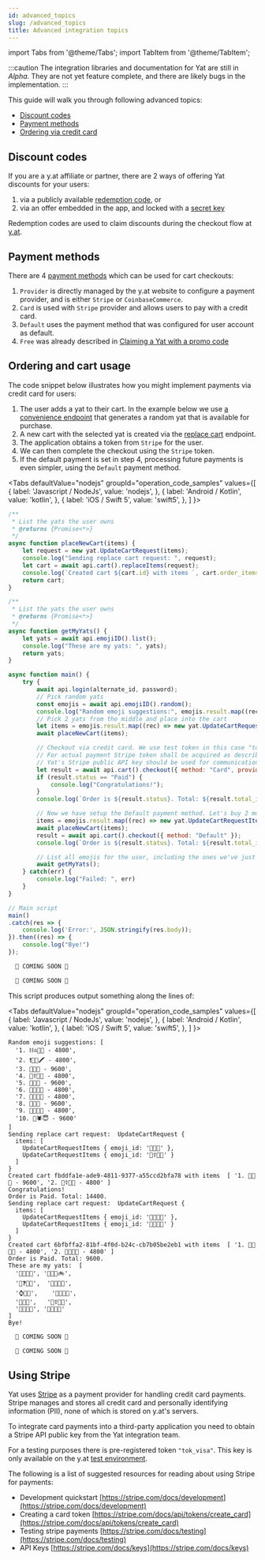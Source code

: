 ```yaml
---
id: advanced_topics
slug: /advanced_topics
title: Advanced integration topics
---
```


import Tabs from '@theme/Tabs';
import TabItem from '@theme/TabItem';

:::caution
The integration libraries and documentation for Yat are still in _Alpha_. They are not yet feature complete, and there are likely bugs in the implementation.
:::

This guide will walk you through following advanced topics:
* [Discount codes](#discount-codes)
* [Payment methods](#payment-methods)
* [Ordering via credit card](#ordering-via-credit-card)

## Discount codes

If you are a y.at affiliate or partner, there are 2 ways of offering Yat discounts for your users:
1. via a publicly available [redemption code](/docs/sdks/nodejs/sdk_nodejs_index#enum-activatorenum), or
2. via an offer embedded in the app, and locked with a [secret key](/docs/sdks/nodejs/sdk_nodejs_index#enum-activatorenum)

Redemption codes are used to claim discounts during the checkout flow at [y.at](https://y.at).

## Payment methods

There are 4 [payment methods](/docs/sdks/nodejs/sdk_nodejs_index#enum-methodenum) which can be used for cart checkouts:
1. `Provider` is directly managed by the y.at website to configure  a payment provider, and is either `Stripe` or
   `CoinbaseCommerce`.
2. `Card` is used with `Stripe` provider and allows users to pay with a credit card.
3. `Default` uses the payment method that was configured for user account as default.
4. `Free` was already described in [Claiming a Yat with a promo code](/docs/integration_general#claiming-a-yat-with-a-promo-code)

## Ordering and cart usage

The code snippet below illustrates how you might implement payments via credit card for users:
1. The user adds a yat to their cart. In the example below we use
   [a convenience endpoint](/docs/api-ref/#return-random-emoji) that generates a random yat that is available for
   purchase.
2. A new cart with the selected yat is created via the [replace cart](/docs/api-ref#replace-cart-items) endpoint.
3. The application obtains a token from `Stripe` for the user.
4. We can then complete the checkout using the `Stripe` token.
5. If the default payment is set in step 4, processing future payments is even simpler, using the `Default` payment
   method.

<Tabs
  defaultValue="nodejs"
  groupId="operation_code_samples"
  values={[
    { label: 'Javascript / NodeJs', value: 'nodejs', },
    { label: 'Android / Kotlin', value: 'kotlin', },
    { label: 'iOS / Swift 5', value: 'swift5', },
  ]
}>

<TabItem value="nodejs">

```javascript
/**
 * List the yats the user owns
 * @returns {Promise<*>}
 */
async function placeNewCart(items) {
    let request = new yat.UpdateCartRequest(items);
    console.log("Sending replace cart request: ", request);
    let cart = await api.cart().replaceItems(request);
    console.log(`Created cart ${cart.id} with items `, cart.order_items.map((rec, i) => `${i+1}. ${rec.emoji_id} - ${rec.unit_price_in_cents}`));
    return cart;
}

/**
 * List the yats the user owns
 * @returns {Promise<*>}
 */
async function getMyYats() {
    let yats = await api.emojiID().list();
    console.log("These are my yats: ", yats);
    return yats;
}

async function main() {
    try {
        await api.login(alternate_id, password);
        // Pick random yats
        const emojis = await api.emojiID().random();
        console.log("Random emoji suggestions:", emojis.result.map((rec, i) => `${i+1}. ${rec.emoji_id} - ${rec.price}`));
        // Pick 2 yats from the middle and place into the cart
        let items = emojis.result.map((rec) => new yat.UpdateCartRequestItems(rec.emoji_id)).splice(2, 2);
        await placeNewCart(items);

        // Checkout via credit card. We use test token in this case "tok_visa"
        // For actual payment Stripe token shall be acquired as described https://stripe.com/docs/api/tokens/create_card
        // Yat's Stripe public API key should be used for communication with Stripe
        let result = await api.cart().checkout({ method: "Card", provider: "Stripe", token: "tok_visa", save_payment_method: true, set_default: true });
        if (result.status == "Paid") {
            console.log("Congratulations!");
        }
        console.log(`Order is ${result.status}. Total: ${result.total_in_cents}.`);

        // Now we have setup the Default payment method. Let's buy 2 more emojis
        items = emojis.result.map((rec) => new yat.UpdateCartRequestItems(rec.emoji_id)).splice(5, 2);
        await placeNewCart(items);
        result = await api.cart().checkout({ method: "Default" });
        console.log(`Order is ${result.status}. Total: ${result.total_in_cents}.`);

        // List all emojis for the user, including the ones we've just purchased!
        await getMyYats();
    } catch(err) {
        console.log("Failed: ", err)
    }
}

// Main script
main()
.catch(res => {
    console.log('Error:', JSON.stringify(res.body));
}).then((res) => {
    console.log("Bye!")
});
```

</TabItem>
<TabItem value="swift5">

```swift
  🚧 COMING SOON 🚧
```

</TabItem>
<TabItem value="kotlin">

```kotlin
  🚧 COMING SOON 🚧
```

</TabItem>
</Tabs>

This script produces output something along the lines of:


<Tabs
  defaultValue="nodejs"
  groupId="operation_code_samples"
  values={[
    { label: 'Javascript / NodeJs', value: 'nodejs', },
    { label: 'Android / Kotlin', value: 'kotlin', },
    { label: 'iOS / Swift 5', value: 'swift5', },
  ]
}>

<TabItem value="nodejs">

```
Random emoji suggestions: [
  '1. ⛓️♎🦎🔩 - 4800',
  '2. ❗🍯👗🖍️ - 4800',
  '3. 🤡🐵🍤 - 9600',
  '4. 👢☦️🙏🎼 - 4800',
  '5. 👟🚬🤳 - 9600',
  '6. 🍍👗🛶🍍 - 4800',
  '7. 🥒🐣🐮🏓 - 4800',
  '8. 🏥🐞🐭 - 9600',
  '9. 🐌🐮🤳🍥 - 4800',
  '10. 🦇🕷️😇 - 9600'
]
Sending replace cart request:  UpdateCartRequest {
  items: [
    UpdateCartRequestItems { emoji_id: '🤡🐵🍤' },
    UpdateCartRequestItems { emoji_id: '👢☦️🙏🎼' }
  ]
}
Created cart fbddfa1e-ade9-4811-9377-a55ccd2bfa78 with items  [ '1. 🤡🐵🍤 - 9600', '2. 👢☦️🙏🎼 - 4800' ]
Congratulations!
Order is Paid. Total: 14400.
Sending replace cart request:  UpdateCartRequest {
  items: [
    UpdateCartRequestItems { emoji_id: '🍍👗🛶🍍' },
    UpdateCartRequestItems { emoji_id: '🥒🐣🐮🏓' }
  ]
}
Created cart 6bfbffa2-81bf-4f0d-b24c-cb7b05be2eb1 with items  [ '1. 🍍👗🛶🍍 - 4800', '2. 🥒🐣🐮🏓 - 4800' ]
Order is Paid. Total: 9600.
These are my yats:  [
  '🌙👛🚪🔋', '💩🏹👟🚲',
  '💋❓🎉🦀',  '🔑🎯🐷👾',
  '⌚🥝🎻',    '🛵🐚🐨😶',
  '🤡🐵🍤',   '👢☦️🙏🎼',
  '🍍👗🛶🍍', '🥒🐣🐮🏓'
]
Bye!
```

</TabItem>
<TabItem value="swift5">

```swift
  🚧 COMING SOON 🚧
```

</TabItem>
<TabItem value="kotlin">

```kotlin
  🚧 COMING SOON 🚧
```

</TabItem>
</Tabs>


## Using Stripe

Yat uses [Stripe](https://stripe.com/) as a payment provider for handling credit card payments. Stripe manages and stores
all credit card and personally identifying information (PII), none of which is stored on y.at's servers.

To integrate card payments into a third-party application you need to obtain a Stripe API public key from the Yat integration
team.

For a testing purposes there is pre-registered token `"tok_visa"`. This key is only available on the y.at [test environment](https://emojid.me/).

The following is a list of suggested resources for reading about using Stripe for payments:
- Development quickstart [https://stripe.com/docs/development](https://stripe.com/docs/development)
- Creating a card token [https://stripe.com/docs/api/tokens/create_card](https://stripe.com/docs/api/tokens/create_card)
- Testing stripe payments [https://stripe.com/docs/testing](https://stripe.com/docs/testing)
- API Keys [https://stripe.com/docs/keys](https://stripe.com/docs/keys)
